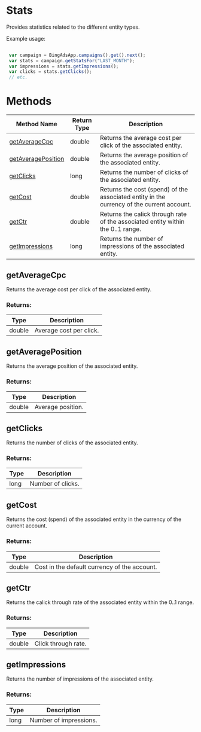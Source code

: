 # Stats
Provides statistics related to the different entity types.

Example usage:
```javascript
 
 var campaign = BingAdsApp.campaigns().get().next();
 var stats = campaign.getStatsFor("LAST_MONTH");
 var impressions = stats.getImpressions();
 var clicks = stats.getClicks();
 // etc.
```

# Methods
|Method Name|Return Type|Description|
|-|-|-
[getAverageCpc](#getaveragecpc)|double|Returns the average cost per click of the associated entity.<br />
[getAveragePosition](#getaverageposition)|double|Returns the average position of the associated entity.<br />
[getClicks](#getclicks)|long|Returns the number of clicks of the associated entity.<br />
[getCost](#getcost)|double|Returns the cost (spend) of the associated entity in the currency of the current account.<br />
[getCtr](#getctr)|double|Returns the calick through rate of the associated entity within the 0..1 range. <br />
[getImpressions](#getimpressions)|long|Returns the number of impressions of the associated entity.<br />

## <a name="getaveragecpc"></a>getAverageCpc
Returns the average cost per click of the associated entity.

### Returns:
|Type|Description|
|-|-
double|Average cost per click.

## <a name="getaverageposition"></a>getAveragePosition
Returns the average position of the associated entity.

### Returns:
|Type|Description|
|-|-
double|Average position.

## <a name="getclicks"></a>getClicks
Returns the number of clicks of the associated entity.

### Returns:
|Type|Description|
|-|-
long|Number of clicks.

## <a name="getcost"></a>getCost
Returns the cost (spend) of the associated entity in the currency of the current account.

### Returns:
|Type|Description|
|-|-
double|Cost in the default currency of the account.

## <a name="getctr"></a>getCtr
Returns the calick through rate of the associated entity within the 0..1 range. 

### Returns:
|Type|Description|
|-|-
double|Click through rate.

## <a name="getimpressions"></a>getImpressions
Returns the number of impressions of the associated entity.

### Returns:
|Type|Description|
|-|-
long|Number of impressions.

